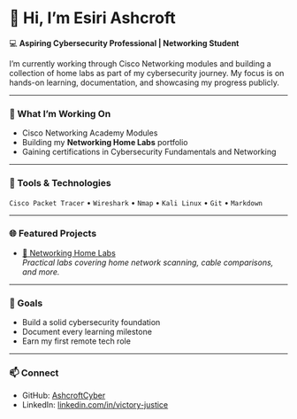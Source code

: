 # 👋 Hi, I’m Esiri Ashcroft  

💻 **Aspiring Cybersecurity Professional | Networking Student**

I’m currently working through Cisco Networking modules and building a collection of home labs as part of my cybersecurity journey. My focus is on hands-on learning, documentation, and showcasing my progress publicly.

---

### 🧠 What I’m Working On
- Cisco Networking Academy Modules  
- Building my **Networking Home Labs** portfolio  
- Gaining certifications in Cybersecurity Fundamentals and Networking  

---

### 🧰 Tools & Technologies
`Cisco Packet Tracer` • `Wireshark` • `Nmap` • `Kali Linux` • `Git` • `Markdown`

---

### 🌐 Featured Projects
- [🧪 Networking Home Labs](https://github.com/AshcroftCyber/Networking-Home-Labs)  
  _Practical labs covering home network scanning, cable comparisons, and more._

---

### 🌱 Goals
- Build a solid cybersecurity foundation  
- Document every learning milestone  
- Earn my first remote tech role  

---
### 📫 Connect
- GitHub: [AshcroftCyber](https://github.com/AshcroftCyber)
- LinkedIn: [linkedin.com/in/victory-justice](www.linkedin.com/in/victory-justice-529236361)


<!--
**AshcroftCyber/AshcroftCyber** is a ✨ _special_ ✨ repository because its `README.md` (this file) appears on your GitHub profile.

Here are some ideas to get you started:

- 🔭 I’m currently working on ...
- 🌱 I’m currently learning ...
- 👯 I’m looking to collaborate on ...
- 🤔 I’m looking for help with ...
- 💬 Ask me about ...
- 📫 How to reach me: ...
- 😄 Pronouns: ...
- ⚡ Fun fact: ...
-->
